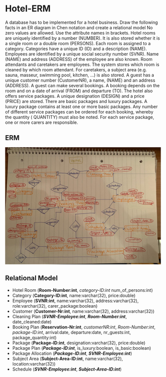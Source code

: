 # Hotel-ERM
A database has to be implemented for a hotel business. Draw the following facts in an ER diagram in Chen notation and create a relational model No zero values are allowed. Use the attribute names in brackets.
Hotel rooms are uniquely identified by a number (NUMBER). It is also stored whether it is a single room or a double room (PERSONS). Each room is assigned to a category. Categories have a unique ID (ID) and a description (NAME).
Employees are identified by a unique social security number (SVNR). Name (NAME) and address (ADDRESS) of the employee are also known. Room attendants and caretakers are employees. The system stores which room is cleaned by which room attendant. For caretakers, a subject area (e.g. sauna, masseur, swimming pool, kitchen, ...) is also stored.
A guest has a unique customer number (CustomerNR), a name, (NAME) and an address (ADDRESS). A guest can make several bookings. A booking depends on the room and on a date of arrival (FROM) and departure (TO).
The hotel also offers service packages. A unique designation (DESIGN) and a price (PRICE) are stored. There are basic packages and luxury packages. A luxury package contains at least one or more basic packages. Any number of different service packages can be ordered for each booking, whereby the quantity ( QUANTITY) must also be noted. For each service package, one or more carers are responsible.

## ERM

![ER-Model](hotel-erm.jpeg)

## Relational Model

* Hotel Room (**Room-Number:int**, _category-ID:int_ num_of_persons:int)
* Category (**Category-ID:int**, name:varchar(32), price:double)
* Employee (**SVNR:int**,  name:varchar(32), address:varchar(32), role:varchar(32), carer_package:boolean)
* Customer (**Customer-Nr:int**, name:varchar(32), address:varchar(32))
* Cleaning Plan (**_SVNR-Employee:int_**, **_Room-Number:int_**, date_cleaned:date)
* Booking Plan (**Reservation-Nr:int**, _customerNR:int_, _Room-Number:int_, _package-ID:int_, arrival:date, departure:date, nr_guests:int, package_quantity:int)
* Package (**Package-ID:int**, designation:varchar(32), price:double)
* Package Plan (**_Package-ID:int_**, is_luxury:boolean, is_basic:boolean)
* Package Allocation (**_Package-ID:int_**, **_SVNR-Employee:int_**)
* Subject Area (**Subject-Area-ID:int**, name:varchar(32), location:varchar(32))
* Schedule (**_SVNR-Employee:int_**, **_Subject-Area-ID:int_**)
